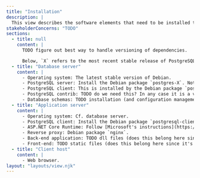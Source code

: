```yaml
---
title: "Installation"
description: |
  This view describes the software elements that need to be installed to move the system into production.
stakeholderConcerns: "TODO"
sections:
  - title: null
    content: |
      TODO figure out best way to handle versioning of dependencies.

      Below, `X` refers to the most recent stable release of PostgreSQL available for the operating system. (TODO which is this?) This view assumes that the database server and application server are distinct hosts.
  - title: "Database server"
    content: |
      - Operating system: The latest stable version of Debian.
      - PostgreSQL server: Install the Debian package `postgres-X`. Note that this package has a series of dependencies, some of which are mentioned below.
      - PostgreSQL client: This is installed by the Debian package `postgresql-client-X` which is a dependency of the package `postgres-X`, and thus this does not need to be installed separately.
      - PostgreSQL contrib: TODO do we need this? In any case it is a virtual package `postgresql-contrib-X` provided by `postgres-X`.
      - Database schemas: TODO installation (and configuration management) (does this belong here since it's part of CI/CD?)
  - title: "Application server"
    content: |
      - Operating system: Cf. database server.
      - PostgreSQL client: Install the Debian package `postgresql-client-X`. Note that the PostgreSQL server is *not* installed on the application server, so the client must be installed manually.
      - ASP.NET Core Runtime: Follow [Microsoft's instructions](https://learn.microsoft.com/en-us/dotnet/core/install/linux-debian) (TODO wget vs. curl?) for installing the package `aspnetcore-runtime-Y`, where `Y` is the latest version of .NET. TODO: STS vs. LTS? Note that it is not necessary to install the .NET Runtime. Note also that the linked instructions install the Microsoft Package Repository. (TODO list the repository separately?)
      - Reverse proxy: Debian package `nginx`.
      - Back-end application: TODO dll files (does this belong here since it's part of CI/CD?)
      - Front-end: TODO static files (does this belong here since it's part of CI/CD?)
  - title: "Client host"
    content: |
      - Web browser.
layout: "layouts/view.njk"
---
```

